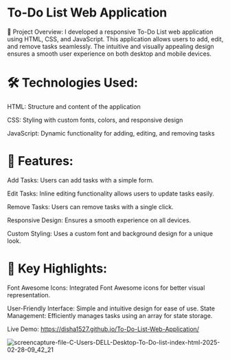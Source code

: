 <h1>To-Do List Web Application</h1>
🚀 Project Overview: I developed a responsive To-Do List web application using HTML, CSS, and JavaScript. This application allows users to add, edit, and remove tasks seamlessly. The intuitive and visually appealing design ensures a smooth user experience on both desktop and mobile devices.

<h1>🛠️ Technologies Used:</h1>
<p>HTML: Structure and content of the application

CSS: Styling with custom fonts, colors, and responsive design

JavaScript: Dynamic functionality for adding, editing, and removing tasks</p>

<h1>📜 Features:</h1>
Add Tasks: Users can add tasks with a simple form.

Edit Tasks: Inline editing functionality allows users to update tasks easily.

Remove Tasks: Users can remove tasks with a single click.

Responsive Design: Ensures a smooth experience on all devices.

Custom Styling: Uses a custom font and background design for a unique look.

<h1>🌟 Key Highlights:</h1>
Font Awesome Icons: Integrated Font Awesome icons for better visual representation.

User-Friendly Interface: Simple and intuitive design for ease of use.
State Management: Efficiently manages tasks using an array for state storage.

Live Demo: https://disha1527.github.io/To-Do-List-Web-Application/

![screencapture-file-C-Users-DELL-Desktop-To-Do-list-index-html-2025-02-28-09_42_21](https://github.com/user-attachments/assets/4d1e3e92-2e47-4dc4-9ae5-f5a5b958361f)
